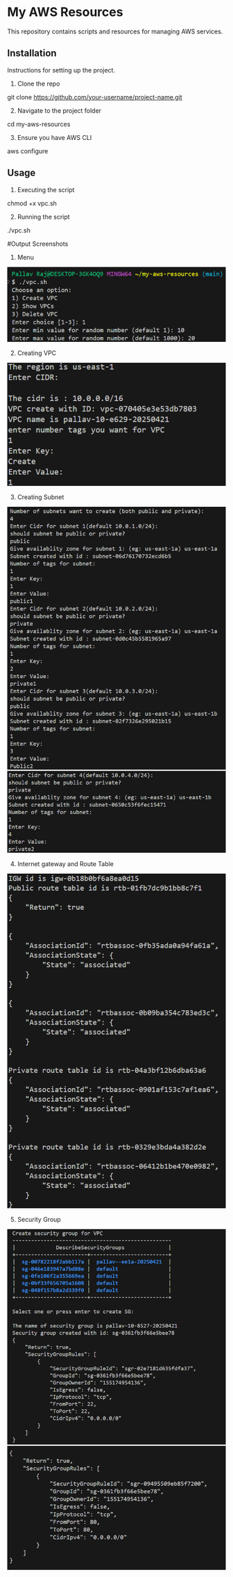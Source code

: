 # My AWS Resources

This repository contains scripts and resources for managing AWS services.

## Installation

Instructions for setting up the project.
 1. Clone the repo  

 git clone https://github.com/your-username/project-name.git  

2. Navigate to the project folder

cd my-aws-resources

3. Ensure you have AWS CLI

aws configure



## Usage

1. Executing the script 

chmod +x vpc.sh

2. Running the script

./vpc.sh


#Output Screenshots  

1. Menu  

![](Screenshot/VPC1.png)

2. Creating VPC   

![](Screenshot/VPC2.png)  
 

3. Creating Subnet  

![](Screenshot/VPC3.png) 
![](Screenshot/VPC4.png)  

4. Internet gateway and Route Table  

![](Screenshot/VPC5.png)  

5. Security Group  

![](Screenshot/VPC6.png)
![](Screenshot/VPC7.png)




